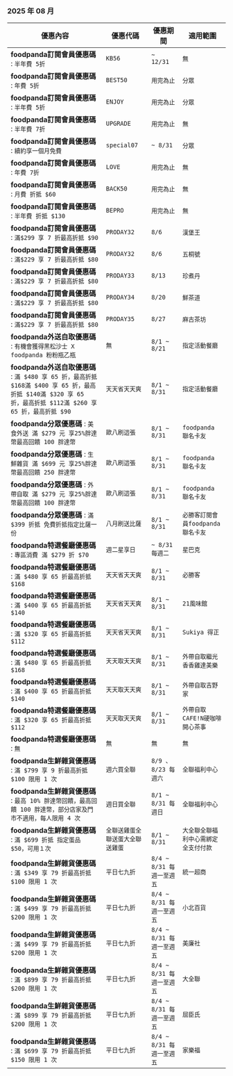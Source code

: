 
###  2025 年 08 月
| 優惠內容 | 優惠代碼 | 優惠期間 | 適用範圍 |
| --- | --- | --- | --- |
|**foodpanda訂閱會員優惠碼** : ```半年費 5折```|```KB56```|```~ 12/31```|```無```|
|**foodpanda訂閱會員優惠碼** : ```年費 5折```|```BEST50```|```用完為止```|```分眾```|
|**foodpanda訂閱會員優惠碼** : ```半年費 5折```|```ENJOY```|```用完為止```|```分眾```|
|**foodpanda訂閱會員優惠碼** : ```半年費 7折```|```UPGRADE```|```用完為止```|```無```|
|**foodpanda訂閱會員優惠碼** : ```續約享一個月免費```|```special07```|```~ 8/31```|```分眾```|
|**foodpanda訂閱會員優惠碼** : ```年費 7折```|```LOVE```|```用完為止```|```無```|
|**foodpanda訂閱會員優惠碼** : ```月費 折抵 $60```|```BACK50```|```用完為止```|```無```|
|**foodpanda訂閱會員優惠碼** : ```半年費 折抵 $130```|```BEPRO```|```用完為止```|```無```|
|**foodpanda訂閱會員優惠碼** : ```滿$299 享 7 折最高折抵 $90```|```PRODAY32```|```8/6```|```漢堡王```|
|**foodpanda訂閱會員優惠碼** : ```滿$229 享 7 折最高折抵 $80```|```PRODAY32```|```8/6```|```五桐號```|
|**foodpanda訂閱會員優惠碼** : ```滿$229 享 7 折最高折抵 $80```|```PRODAY33```|```8/13```|```珍煮丹```|
|**foodpanda訂閱會員優惠碼** : ```滿$229 享 7 折最高折抵 $80```|```PRODAY34```|```8/20```|```鮮茶道```|
|**foodpanda訂閱會員優惠碼** : ```滿$229 享 7 折最高折抵 $80```|```PRODAY35```|```8/27```|```麻古茶坊```|
|**foodpanda外送自取優惠碼** : ```有機會獲得黑松沙士 X foodpanda 粉粉瓶乙瓶```|```無```|```8/1 ~ 8/21```|```指定活動餐廳```|
|**foodpanda外送自取優惠碼** : ```滿 $480 享 65 折，最高折抵 $168滿 $400 享 65 折，最高折抵 $140滿 $320 享 65 折，最高折抵 $112滿 $260 享 65 折，最高折抵 $90```|```天天省天天爽```|```8/1 ~ 8/31```|```指定活動餐廳```|
|**foodpanda分眾優惠碼** : ```美食外送 滿 $279 元 享25%胖達幣最高回饋 100 胖達幣```|```歐八刷這張```|```8/1 ~ 8/31```|```foodpanda 聯名卡友```|
|**foodpanda分眾優惠碼** : ```生鮮雜貨 滿 $699 元 享25%胖達幣最高回饋 250 胖達幣```|```歐八刷這張```|```8/1 ~ 8/31```|```foodpanda 聯名卡友```|
|**foodpanda分眾優惠碼** : ```外帶自取 滿 $279 元 享25%胖達幣最高回饋 100 胖達幣```|```歐八刷這張```|```8/1 ~ 8/31```|```foodpanda 聯名卡友```|
|**foodpanda分眾優惠碼** : ```滿$399 折抵 免費折抵指定比薩一份```|```八月刷送比薩```|```8/1 ~ 8/31```|```必勝客訂閱會員foodpanda 聯名卡友```|
|**foodpanda特選餐廳優惠碼** : ```專區消費 滿 $279 折 $70```|```週二星享日```|```~ 8/31 每週二```|```星巴克```|
|**foodpanda特選餐廳優惠碼** : ```滿 $480 享 65 折最高折抵 $168```|```天天省天天爽```|```8/1 ~ 8/31```|```必勝客```|
|**foodpanda特選餐廳優惠碼** : ```滿 $400 享 65 折最高折抵 $140```|```天天省天天爽```|```8/1 ~ 8/31```|```21風味館```|
|**foodpanda特選餐廳優惠碼** : ```滿 $320 享 65 折最高折抵 $112```|```天天省天天爽```|```8/1 ~ 8/31```|```Sukiya 得正```|
|**foodpanda特選餐廳優惠碼** : ```滿 $480 享 65 折最高折抵 $168```|```天天取天天爽```|```8/1 ~ 8/31```|```外帶自取繼光香香雞達美樂```|
|**foodpanda特選餐廳優惠碼** : ```滿 $400 享 65 折最高折抵 $140```|```天天取天天爽```|```8/1 ~ 8/31```|```外帶自取吉野家```|
|**foodpanda特選餐廳優惠碼** : ```滿 $320 享 65 折最高折抵 $112```|```天天取天天爽```|```8/1 ~ 8/31```|```外帶自取CAFE!N硬咖啡開心茶事```|
|**foodpanda特選餐廳優惠碼** : ```無```|```無```|```無```|```無```|
|**foodpanda生鮮雜貨優惠碼** : ```滿 $799 享 9 折最高折抵 $100 限用 1 次```|```週六買全聯```|```8/9 、8/23 每週六```|```全聯福利中心```|
|**foodpanda生鮮雜貨優惠碼** : ```最高 10% 胖達幣回饋，最高回饋 100 胖達幣，部分店家及門市不適用，每人限用 4 次```|```週日買全聯```|```8/1 ~ 8/31 每週日```|```全聯福利中心```|
|**foodpanda生鮮雜貨優惠碼** : ```滿 $699 折抵 指定蛋品 $50，可用１次```|```全聯送雞蛋全聯送蛋大全聯送雞蛋```|```8/1 ~ 8/31```|```大全聯全聯福利中心需綁定全支付付款```|
|**foodpanda生鮮雜貨優惠碼** : ```滿 $349 享 79 折最高折抵 $100 限用 1 次```|```平日七九折```|```8/4 ~ 8/31 每週一至週五```|```統一超商```|
|**foodpanda生鮮雜貨優惠碼** : ```滿 $499 享 79 折最高折抵 $200 限用 1 次```|```平日七九折```|```8/4 ~ 8/31 每週一至週五```|```小北百貨```|
|**foodpanda生鮮雜貨優惠碼** : ```滿 $499 享 79 折最高折抵 $200 限用 1 次```|```平日七九折```|```8/4 ~ 8/31 每週一至週五```|```美廉社```|
|**foodpanda生鮮雜貨優惠碼** : ```滿 $899 享 79 折最高折抵 $200 限用 1 次```|```平日七九折```|```8/4 ~ 8/31 每週一至週五```|```大全聯```|
|**foodpanda生鮮雜貨優惠碼** : ```滿 $899 享 79 折最高折抵 $200 限用 1 次```|```平日七九折```|```8/4 ~ 8/31 每週一至週五```|```屈臣氏```|
|**foodpanda生鮮雜貨優惠碼** : ```滿 $699 享 79 折最高折抵 $150 限用 1 次```|```平日七九折```|```8/4 ~ 8/31 每週一至週五```|```家樂福```|
